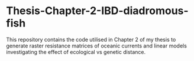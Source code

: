 # Thesis-Chapter-2-IBD-diadromous-fish
This repository contains the code utilised in Chapter 2 of my thesis to generate raster resistance matrices of oceanic currents and linear models investigating the effect of ecological vs genetic distance.
